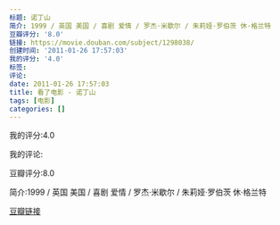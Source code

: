 ```yaml
---
标题: 诺丁山
简介: 1999 / 英国 美国 / 喜剧 爱情 / 罗杰·米歇尔 / 朱莉娅·罗伯茨 休·格兰特
豆瓣评分: '8.0'
链接: https://movie.douban.com/subject/1298038/
创建时间: '2011-01-26 17:57:03'
我的评分: '4.0'
标签:
评论:
date: 2011-01-26 17:57:03
title: 看了电影 - 诺丁山
tags: [电影]
categories: []
---
```


我的评分:4.0

我的评论:

豆瓣评分:8.0

简介:1999 / 英国 美国 / 喜剧 爱情 / 罗杰·米歇尔 / 朱莉娅·罗伯茨 休·格兰特

[豆瓣链接](https://movie.douban.com/subject/1298038/)

